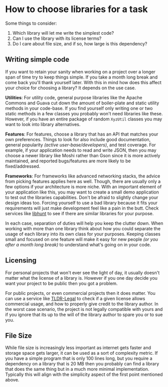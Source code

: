 # How to choose libraries for a task

Some things to consider:

1. Which library will let me write the simplest code?
2. Can I use the library with its license terms?
3. Do I care about file size, and if so, how large is this dependency?

## Writing simple code

If you want to retain your sanity when working on a project over a longer span of time try to keep things simple. If you take a month long break and come back you'll thank yourself later. With this in mind how does this affect your choice for choosing a library? It depends on the use case. 

**Utilities**: For utility code, general purpose libraries like the Apache Commons and Guava cut down the amount of boiler-plate and static utility methods in your code-base. If you find yourself only writing one or two static methods in a few classes you probably won't need libraries like these. However, if you have an entire package of random `XyzUtil` classes you may want to look into library alternatives.

**Features**: For features, choose a library that has an API that matches your own preferences. Things to look for also include good documentation, general popularity _(active user-base/developers)_, and test coverage. For example, if your application needs to read and write JSON, then you may choose a newer library like Moshi rather than Gson since it is more actively maintained, and reported bugs/features are more likely to be fixed/addressed. 

**Frameworks**: For frameworks like advanced networking stacks, the advice from picking features applies here as well. Though, there are usually only a few options if your architecture is more niche. With an important element of your application like this, you may want to create a small demo application to test out the libraries capabilities. Don't be afraid to slightly change your design ideas too. Forcing yourself to use a bad library because it fits your requirements will just make development feel like a pain in the butt. Check services like [libhunt](https://java.libhunt.com/) to see if there are similar libraries for your purpose.

In each case, separation of duties will help you keep the clutter down. When working with more than one library think about how you could separate the usage of each library into its own class for your purposes. Keeping classes small and focused on one feature will make it easy for new people _(or you after a month long break)_ to understand what's going on in your code.

## Licensing

For personal projects that won't ever see the light of day, it usually doesn't matter what the license of a library is. However if you one day decide you want your project to be public then you got a problem.

For public projects, or even commercial projects then it does matter. You can use a service like [TLDR-Legal](https://tldrlegal.com/) to check if a given license allows commercial usage, and how to properly give credit to the library author. In the worst case scenario, the project is not legally compatible with yours and if you ignore that its up to the will of the library author to spare you or to sue you.

## File Size

While file size is increasingly less important as internet gets faster and storage space gets larger, it can be used as a sort of complexity metric. If you have a simple program that is only 100 lines long, but you require a dependency on a library that is 20 MB then you probably can find a library that does the same thing but in a much more minimal implementation. Typically this will align with the simplicity aspect of the first point mentioned above.
